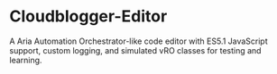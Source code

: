 # Cloudblogger-Editor
A Aria Automation Orchestrator-like code editor with ES5.1 JavaScript support, custom logging, and simulated vRO classes for testing and learning.
